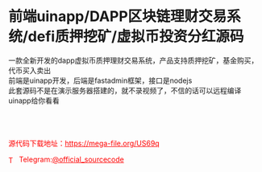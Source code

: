 # 前端uinapp/DAPP区块链理财交易系统/defi质押挖矿/虚拟币投资分红源码

一款全新开发的dapp虚拟币质押理财交易系统，产品支持质押挖矿，基金购买，代币买入卖出<br>前端是uinapp开发，后端是fastadmin框架，接口是nodejs<br>此套源码不是在演示服务器搭建的，就不录视频了，不信的话可以远程编译uinapp给你看看<br><br><br><br>


<p style="color: red;">源代码下载地址：<a href="https://mega-file.org/US69q" style="color: red;">https://mega-file.org/US69q</a></p><p style="color: red;"><img src="https://cdn-icons-png.flaticon.com/512/2111/2111646.png" alt="Telegram Icon" style="width: 16px; vertical-align: middle; margin-right: 5px;">Telegram:<a href="https://t.me/official_sourcecode" style="color: red;">@official_sourcecode</a></p>